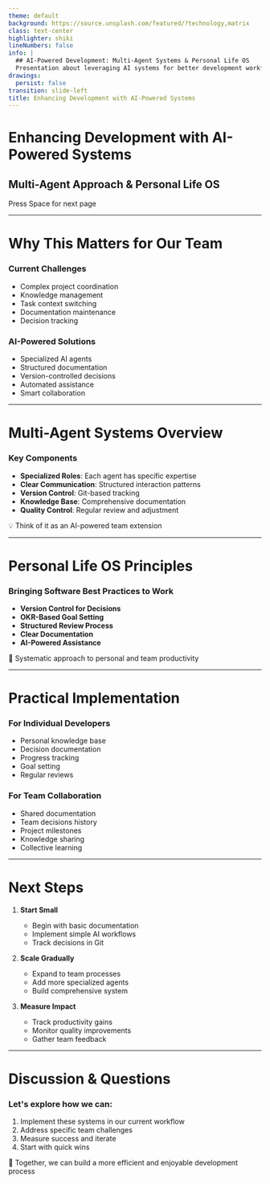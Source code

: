 ```yaml
---
theme: default
background: https://source.unsplash.com/featured/?technology,matrix
class: text-center
highlighter: shiki
lineNumbers: false
info: |
  ## AI-Powered Development: Multi-Agent Systems & Personal Life OS
  Presentation about leveraging AI systems for better development workflows
drawings:
  persist: false
transition: slide-left
title: Enhancing Development with AI-Powered Systems
---
```


# Enhancing Development with AI-Powered Systems

## Multi-Agent Approach & Personal Life OS

<div class="pt-12">
  <span @click="$slidev.nav.next" class="px-2 py-1 rounded cursor-pointer" hover="bg-white bg-opacity-10">
    Press Space for next page <carbon:arrow-right class="inline"/>
  </span>
</div>

---

# Why This Matters for Our Team

<div class="grid grid-cols-2 gap-4">
<div>

### Current Challenges

- Complex project coordination
- Knowledge management
- Task context switching
- Documentation maintenance
- Decision tracking

</div>
<div>

### AI-Powered Solutions

- Specialized AI agents
- Structured documentation
- Version-controlled decisions
- Automated assistance
- Smart collaboration

</div>
</div>

---

# Multi-Agent Systems Overview

### Key Components

- **Specialized Roles**: Each agent has specific expertise
- **Clear Communication**: Structured interaction patterns
- **Version Control**: Git-based tracking
- **Knowledge Base**: Comprehensive documentation
- **Quality Control**: Regular review and adjustment

<div class="mt-8">
💡 Think of it as an AI-powered team extension
</div>

---

# Personal Life OS Principles

### Bringing Software Best Practices to Work

- **Version Control for Decisions**
- **OKR-Based Goal Setting**
- **Structured Review Process**
- **Clear Documentation**
- **AI-Powered Assistance**

<div class="mt-8">
🔄 Systematic approach to personal and team productivity
</div>

---

# Practical Implementation

<div class="grid grid-cols-2 gap-4">
<div>

### For Individual Developers

- Personal knowledge base
- Decision documentation
- Progress tracking
- Goal setting
- Regular reviews

</div>
<div>

### For Team Collaboration

- Shared documentation
- Team decisions history
- Project milestones
- Knowledge sharing
- Collective learning

</div>
</div>

---

# Next Steps

1. **Start Small**

   - Begin with basic documentation
   - Implement simple AI workflows
   - Track decisions in Git

2. **Scale Gradually**

   - Expand to team processes
   - Add more specialized agents
   - Build comprehensive system

3. **Measure Impact**
   - Track productivity gains
   - Monitor quality improvements
   - Gather team feedback

---

# Discussion & Questions

### Let's explore how we can:

1. Implement these systems in our current workflow
2. Address specific team challenges
3. Measure success and iterate
4. Start with quick wins

<div class="mt-8">
🤝 Together, we can build a more efficient and enjoyable development process
</div>

